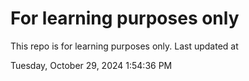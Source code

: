 # For learning purposes only
This repo is for learning purposes only.
Last updated at

Tuesday, October 29, 2024 1:54:36 PM

